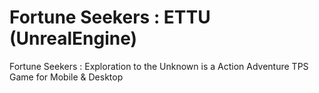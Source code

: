 # Fortune Seekers : ETTU (UnrealEngine)
Fortune Seekers : Exploration to the Unknown is a Action Adventure TPS Game for Mobile &amp; Desktop
